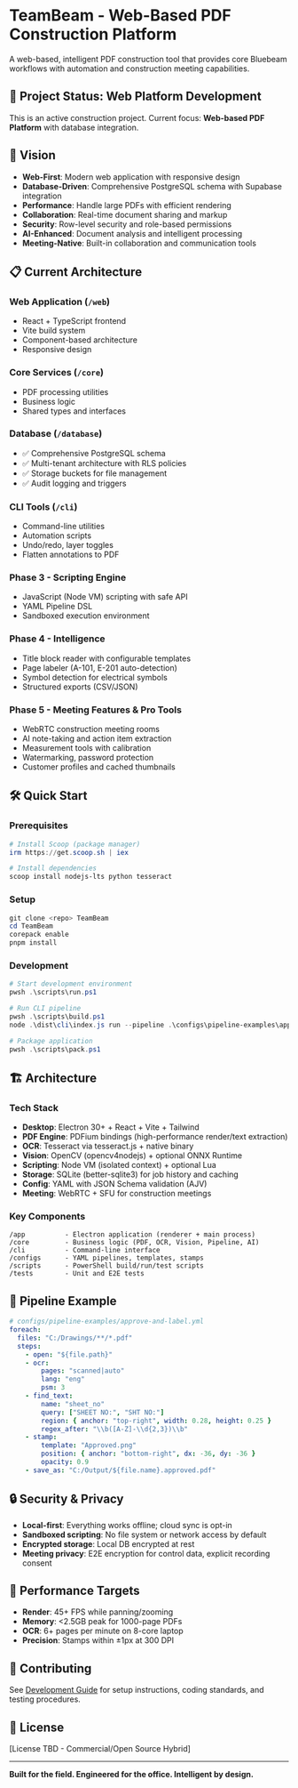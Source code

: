 # TeamBeam - Web-Based PDF Construction Platform

A web-based, intelligent PDF construction tool that provides core Bluebeam workflows with automation and construction meeting capabilities.

## 🚧 Project Status: Web Platform Development

This is an active construction project. Current focus: **Web-based PDF Platform** with database integration.

## 🎯 Vision

- **Web-First**: Modern web application with responsive design
- **Database-Driven**: Comprehensive PostgreSQL schema with Supabase integration  
- **Performance**: Handle large PDFs with efficient rendering
- **Collaboration**: Real-time document sharing and markup
- **Security**: Row-level security and role-based permissions
- **AI-Enhanced**: Document analysis and intelligent processing
- **Meeting-Native**: Built-in collaboration and communication tools

## 📋 Current Architecture

### Web Application (`/web`)
- React + TypeScript frontend
- Vite build system
- Component-based architecture
- Responsive design

### Core Services (`/core`)
- PDF processing utilities
- Business logic
- Shared types and interfaces

### Database (`/database`)
- ✅ Comprehensive PostgreSQL schema
- ✅ Multi-tenant architecture with RLS policies
- ✅ Storage buckets for file management
- ✅ Audit logging and triggers

### CLI Tools (`/cli`)
- Command-line utilities
- Automation scripts
- Undo/redo, layer toggles
- Flatten annotations to PDF

### Phase 3 - Scripting Engine  
- JavaScript (Node VM) scripting with safe API
- YAML Pipeline DSL
- Sandboxed execution environment

### Phase 4 - Intelligence
- Title block reader with configurable templates
- Page labeler (A-101, E-201 auto-detection)
- Symbol detection for electrical symbols
- Structured exports (CSV/JSON)

### Phase 5 - Meeting Features & Pro Tools
- WebRTC construction meeting rooms
- AI note-taking and action item extraction
- Measurement tools with calibration
- Watermarking, password protection
- Customer profiles and cached thumbnails

## 🛠️ Quick Start

### Prerequisites
```powershell
# Install Scoop (package manager)
irm https://get.scoop.sh | iex

# Install dependencies
scoop install nodejs-lts python tesseract
```

### Setup
```powershell
git clone <repo> TeamBeam
cd TeamBeam
corepack enable
pnpm install
```

### Development
```powershell
# Start development environment
pwsh .\scripts\run.ps1

# Run CLI pipeline
pwsh .\scripts\build.ps1
node .\dist\cli\index.js run --pipeline .\configs\pipeline-examples\approve-and-label.yml

# Package application
pwsh .\scripts\pack.ps1
```

## 🏗️ Architecture

### Tech Stack
- **Desktop**: Electron 30+ + React + Vite + Tailwind
- **PDF Engine**: PDFium bindings (high-performance render/text extraction)
- **OCR**: Tesseract via tesseract.js + native binary
- **Vision**: OpenCV (opencv4nodejs) + optional ONNX Runtime
- **Scripting**: Node VM (isolated context) + optional Lua
- **Storage**: SQLite (better-sqlite3) for job history and caching
- **Config**: YAML with JSON Schema validation (AJV)
- **Meeting**: WebRTC + SFU for construction meetings

### Key Components
```
/app          - Electron application (renderer + main process)
/core         - Business logic (PDF, OCR, Vision, Pipeline, AI)
/cli          - Command-line interface
/configs      - YAML pipelines, templates, stamps
/scripts      - PowerShell build/run/test scripts
/tests        - Unit and E2E tests
```

## 📖 Pipeline Example

```yaml
# configs/pipeline-examples/approve-and-label.yml
foreach:
  files: "C:/Drawings/**/*.pdf"
  steps:
    - open: "${file.path}"
    - ocr:
        pages: "scanned|auto"
        lang: "eng"
        psm: 3
    - find_text:
        name: "sheet_no"
        query: ["SHEET NO:", "SHT NO:"]
        region: { anchor: "top-right", width: 0.28, height: 0.25 }
        regex_after: "\\b([A-Z]-\\d{2,3})\\b"
    - stamp:
        template: "Approved.png"
        position: { anchor: "bottom-right", dx: -36, dy: -36 }
        opacity: 0.9
    - save_as: "C:/Output/${file.name}.approved.pdf"
```

## 🔒 Security & Privacy

- **Local-first**: Everything works offline; cloud sync is opt-in
- **Sandboxed scripting**: No file system or network access by default
- **Encrypted storage**: Local DB encrypted at rest
- **Meeting privacy**: E2E encryption for control data, explicit recording consent

## 🎯 Performance Targets

- **Render**: 45+ FPS while panning/zooming
- **Memory**: <2.5GB peak for 1000-page PDFs  
- **OCR**: 6+ pages per minute on 8-core laptop
- **Precision**: Stamps within ±1px at 300 DPI

## 📝 Contributing

See [Development Guide](./docs/DEVELOPMENT.md) for setup instructions, coding standards, and testing procedures.

## 📄 License

[License TBD - Commercial/Open Source Hybrid]

---

**Built for the field. Engineered for the office. Intelligent by design.**